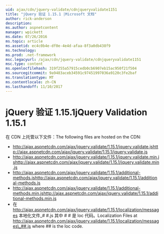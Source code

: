 ```yaml
---
uid: ajax/cdn/jquery-validate/cdnjqueryvalidate1151
title: "jQuery 验证 1.15.1 |Microsoft 文档"
author: rick-anderson
description: 
ms.author: aspnetcontent
manager: wpickett
ms.date: 07/26/2016
ms.topic: article
ms.assetid: ec4c0b4e-df0e-4e4d-afaa-8f3a0db438f9
ms.technology: 
ms.prod: .net-framework
msc.legacyurl: /ajax/cdn/jquery-validate/cdnjqueryvalidate1151
msc.type: content
ms.openlocfilehash: 319f255a57915cedb0cb6907eb15ac950f21f504
ms.sourcegitcommit: 9a9483aceb34591c97451997036a9120c3fe2baf
ms.translationtype: MT
ms.contentlocale: zh-CN
ms.lasthandoff: 11/10/2017
---
```

<a name="jquery-validation-1151"></a><span data-ttu-id="21da6-102">jQuery 验证 1.15.1</span><span class="sxs-lookup"><span data-stu-id="21da6-102">jQuery Validation 1.15.1</span></span>
====================
<span data-ttu-id="21da6-103">在 CDN 上托管以下文件：</span><span class="sxs-lookup"><span data-stu-id="21da6-103">The following files are hosted on the CDN:</span></span>

- <span data-ttu-id="21da6-104">http://ajax.aspnetcdn.com/ajax/jquery.validate/1.15.1/jquery.validate.js</span><span class="sxs-lookup"><span data-stu-id="21da6-104">http://ajax.aspnetcdn.com/ajax/jquery.validate/1.15.1/jquery.validate.js</span></span>
- <span data-ttu-id="21da6-105">http://ajax.aspnetcdn.com/ajax/jquery.validate/1.15.1/jquery.validate.min.js</span><span class="sxs-lookup"><span data-stu-id="21da6-105">http://ajax.aspnetcdn.com/ajax/jquery.validate/1.15.1/jquery.validate.min.js</span></span>
- <span data-ttu-id="21da6-106">http://ajax.aspnetcdn.com/ajax/jquery.validate/1.15.1/additional-methods.js</span><span class="sxs-lookup"><span data-stu-id="21da6-106">http://ajax.aspnetcdn.com/ajax/jquery.validate/1.15.1/additional-methods.js</span></span>
- <span data-ttu-id="21da6-107">http://ajax.aspnetcdn.com/ajax/jquery.validate/1.15.1/additional-methods.min.js</span><span class="sxs-lookup"><span data-stu-id="21da6-107">http://ajax.aspnetcdn.com/ajax/jquery.validate/1.15.1/additional-methods.min.js</span></span>
- <span data-ttu-id="21da6-108">在 http://ajax.aspnetcdn.com/ajax/jquery.validate/1.15.1/localization/messages 本地化文件\_# #.js 其中 # # 是 loc 代码。</span><span class="sxs-lookup"><span data-stu-id="21da6-108">Localization Files at http://ajax.aspnetcdn.com/ajax/jquery.validate/1.15.1/localization/messages\_##.js where ## is the loc code.</span></span>
